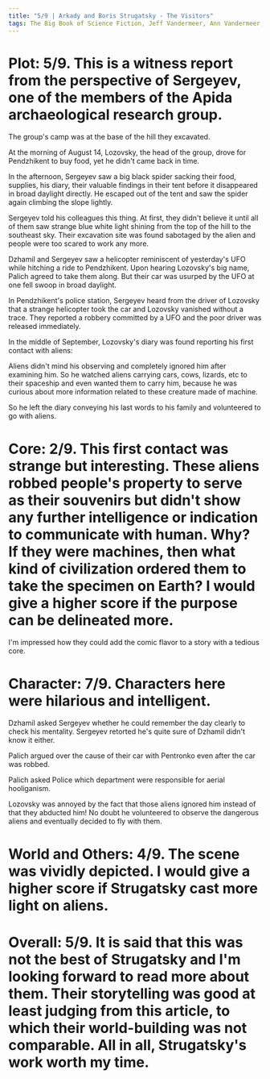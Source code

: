 ```yaml
---
title: "5/9 | Arkady and Boris Strugatsky - The Visitors"
tags: The Big Book of Science Fiction, Jeff Vandermeer, Ann Vandermeer, short story, novelette, science fiction, 1925-1991 (Arkady Strugatsky), 1933-2012 (Boris Strugatsky), 1958
---
```


# Plot: 5/9. This is a witness report from the perspective of Sergeyev, one of the members of the Apida archaeological research group.
The group's camp was at the base of the hill they excavated.

At the morning of August 14, Lozovsky, the head of the group, drove for Pendzhikent to buy food, yet he didn't came back in time.

In the afternoon, Sergeyev saw a big black spider sacking their food, supplies, his diary, their valuable findings in their tent before it disappeared in broad daylight directly. He escaped out of the tent and saw the spider again climbing the slope lightly.

Sergeyev told his colleagues this thing. At first, they didn't believe it until all of them saw strange blue white light shining from the top of the hill to the southeast sky. Their excavation site was found sabotaged by the alien and people were too scared to work any more.

Dzhamil and Sergeyev saw a helicopter reminiscent of yesterday's UFO while hitching a ride to Pendzhikent. Upon hearing Lozovsky's big name, Palich agreed to take them along. But their car was usurped by the UFO at one fell swoop in broad daylight.

In Pendzhikent's police station, Sergeyev heard from the driver of Lozovsky that a strange helicopter took the car and Lozovsky vanished without a trace. They reported a robbery committed by a UFO and the poor driver was released immediately.

In the middle of September, Lozovsky's diary was found reporting his first contact with aliens:

Aliens didn't mind his observing and completely ignored him after examining him. So he watched aliens carrying cars, cows, lizards, etc to their spaceship and even wanted them to carry him, because he was curious about more information related to these creature made of machine.

So he left the diary conveying his last words to his family and volunteered to go with aliens.


# Core: 2/9. This first contact was strange but interesting. These aliens robbed people's property to serve as their souvenirs but didn't show any further intelligence or indication to communicate with human. Why? If they were machines, then what kind of civilization ordered them to take the specimen on Earth? I would give a higher score if the purpose can be delineated more.
I'm impressed how they could add the comic flavor to a story with a tedious core.



# Character: 7/9. Characters here were  hilarious and intelligent. 
Dzhamil asked Sergeyev whether he could remember the day clearly to check his mentality. Sergeyev retorted he's quite sure of Dzhamil didn't know it either.

Palich argued over the cause of their car with Pentronko even after the car was robbed.

Palich asked Police which department were responsible for aerial hooliganism.

Lozovsky was annoyed by the fact that those aliens ignored him instead of that they abducted him! No doubt he volunteered to observe the dangerous aliens and eventually decided to fly with them.


# World and Others: 4/9. The scene was vividly depicted. I would give a higher score if Strugatsky cast more light on aliens.



# Overall: 5/9. It is said that this was not the best of Strugatsky and I'm looking forward to read more about them. Their storytelling was good at least judging from this article, to which their world-building was not comparable. All in all, Strugatsky's work worth my time.



